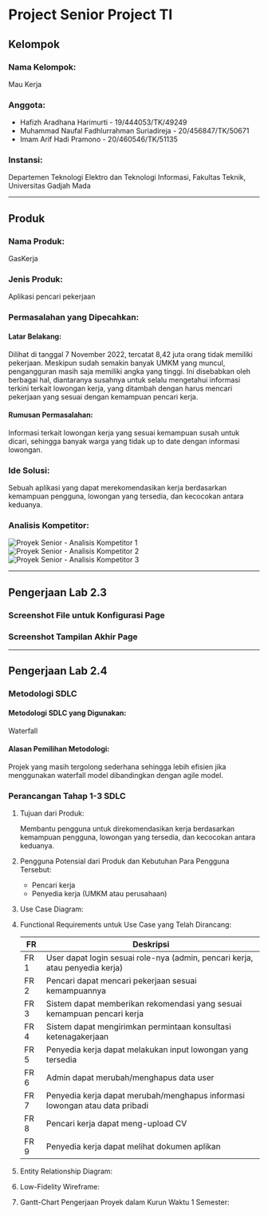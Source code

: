 # Project Senior Project TI

## Kelompok

### Nama Kelompok:
Mau Kerja

### Anggota:
* Hafizh Aradhana Harimurti - 19/444053/TK/49249
* Muhammad Naufal Fadhlurrahman Suriadireja - 20/456847/TK/50671
* Imam Arif Hadi Pramono - 20/460546/TK/51135

### Instansi:
Departemen Teknologi Elektro dan Teknologi Informasi, Fakultas Teknik, Universitas Gadjah Mada

---

## Produk

### Nama Produk:
GasKerja

### Jenis Produk:
Aplikasi pencari pekerjaan

### Permasalahan yang Dipecahkan:

#### Latar Belakang:
Dilihat di tanggal 7 November 2022, tercatat 8,42 juta orang tidak memiliki pekerjaan. Meskipun sudah semakin banyak UMKM yang muncul, pengangguran masih saja memiliki angka yang tinggi. Ini disebabkan oleh berbagai hal, diantaranya susahnya untuk selalu mengetahui informasi terkini terkait lowongan kerja, yang ditambah dengan harus mencari pekerjaan yang sesuai dengan kemampuan pencari kerja.

#### Rumusan Permasalahan:
Informasi terkait lowongan kerja yang sesuai kemampuan susah untuk dicari, sehingga banyak warga yang tidak up to date dengan informasi lowongan.


### Ide Solusi:
Sebuah aplikasi yang dapat merekomendasikan kerja berdasarkan kemampuan pengguna, lowongan yang tersedia, dan kecocokan antara keduanya.

### Analisis Kompetitor:
![Proyek Senior - Analisis Kompetitor 1](https://user-images.githubusercontent.com/64583473/222890094-5a515aaf-f872-49b9-a11d-fb73ec174bef.jpg)
![Proyek Senior - Analisis Kompetitor 2](https://user-images.githubusercontent.com/64583473/222890090-d2f4a0cd-64df-4907-acce-889b3f67a6e8.jpg)
![Proyek Senior - Analisis Kompetitor 3](https://user-images.githubusercontent.com/64583473/222890097-088bc402-2466-4a7b-9474-1d9e3cb28711.jpg)

---

## Pengerjaan Lab 2.3

### Screenshot File untuk Konfigurasi Page

  

### Screenshot Tampilan Akhir Page



---

## Pengerjaan Lab 2.4

### Metodologi SDLC

#### Metodologi SDLC yang Digunakan:
Waterfall

#### Alasan Pemilihan Metodologi:
Projek yang masih tergolong sederhana sehingga lebih efisien jika menggunakan waterfall model dibandingkan dengan agile model.


### Perancangan Tahap 1-3 SDLC
1. Tujuan dari Produk:
   
   Membantu pengguna untuk direkomendasikan kerja berdasarkan kemampuan pengguna, lowongan yang tersedia, dan kecocokan antara keduanya.

2. Pengguna Potensial dari Produk dan Kebutuhan Para Pengguna Tersebut:
   
   - Pencari kerja
   - Penyedia kerja (UMKM atau perusahaan)

3. Use Case Diagram:
  

4. Functional Requirements untuk Use Case yang Telah Dirancang:
  

   |FR |Deskripsi|
   |---|---      |
   |FR 1|User dapat login sesuai role-nya (admin, pencari kerja, atau penyedia kerja)|
   |FR 2|Pencari dapat mencari pekerjaan sesuai kemampuannya|
   |FR 3|Sistem dapat memberikan rekomendasi yang sesuai kemampuan pencari kerja|
   |FR 4|Sistem dapat mengirimkan permintaan konsultasi ketenagakerjaan|
   |FR 5|Penyedia kerja dapat melakukan input lowongan yang tersedia|
   |FR 6|Admin dapat merubah/menghapus data user|
   |FR 7|Penyedia kerja dapat merubah/menghapus informasi lowongan atau data pribadi|
   |FR 8|Pencari kerja dapat meng-upload CV|
   |FR 9|Penyedia kerja dapat melihat dokumen aplikan|

5. Entity Relationship Diagram:
  

6. Low-Fidelity Wireframe:
  

7. Gantt-Chart Pengerjaan Proyek dalam Kurun Waktu 1 Semester:
   

